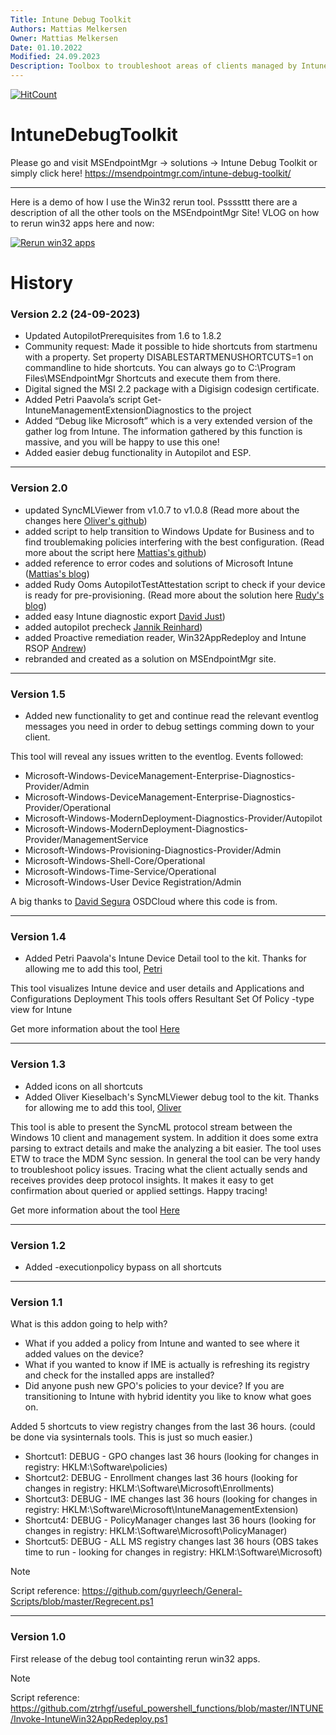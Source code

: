 ```yaml
---
Title: Intune Debug Toolkit
Authors: Mattias Melkersen
Owner: Mattias Melkersen
Date: 01.10.2022
Modified: 24.09.2023
Description: Toolbox to troubleshoot areas of clients managed by Intune
---
```


[![HitCount](https://hits.dwyl.com/MSEndpointMgr/IntuneDebugToolkit.svg?style=flat)](http://hits.dwyl.com/MSEndpointMgr/IntuneDebugToolkit)

# IntuneDebugToolkit

Please go and visit MSEndpointMgr -> solutions -> Intune Debug Toolkit
or simply click here! https://msendpointmgr.com/intune-debug-toolkit/

***

Here is a demo of how I use the Win32 rerun tool. Pssssttt there are a description of all the other tools on the MSEndpointMgr Site!
VLOG on how to rerun win32 apps here and now:

[![Rerun win32 apps](https://github.com/mmelkersen/EndpointManager/blob/main/Intune%20Debug%20Tools/Content/hqdefault.jpg)](https://www.youtube.com/watch?v=gHG84MKE5O4 "Rerun Win32 apps")


# History

### Version 2.2 (24-09-2023)
- Updated AutopilotPrerequisites from 1.6 to 1.8.2
- Community request: Made it possible to hide shortcuts from startmenu with a property. Set property DISABLESTARTMENUSHORTCUTS=1 on commandline to hide shortcuts. You can always go to C:\Program Files\MSEndpointMgr Shortcuts and execute them from there.
- Digital signed the MSI 2.2 package with a Digisign codesign certificate.
- Added Petri Paavola’s script Get-IntuneManagementExtensionDiagnostics to the project
- Added “Debug like Microsoft” which is a very extended version of the gather log from Intune. The information gathered by this function is massive, and you will be happy to use this one!
- Added easier debug functionality in Autopilot and ESP.

---

### Version 2.0
- updated SyncMLViewer from v1.0.7 to v1.0.8 (Read more about the changes here [Oliver's github](https://github.com/okieselbach/SyncMLViewer "Oliver Kieselbach"))
- added script to help transition to Windows Update for Business and to find troublemaking policies interfering with the best configuration. (Read more about the script here [Mattias's github](https://github.com/mmelkersen/EndpointManager/tree/main/Windows%20Update%20for%20Business "Mattias Melkersen"))
- added reference to error codes and solutions of Microsoft Intune ([Mattias's blog](https://blog.mindcore.dk/2022/09/intune-error-codes-and-solutions/ "Mattias Melkersen"))
- added Rudy Ooms AutopilotTestAttestation script to check if your device is ready for pre-provisioning. (Read more about the solution here [Rudy's blog](https://call4cloud.nl/2022/08/the-last-tpm-attestation-script-from-your-lover/ "Rudy Ooms"))
- added easy Intune diagnostic export [David Just](https://github.com/djust270/IntuneEndpointTools "David Just"))
- added autopilot precheck [Jannik Reinhard](https://jannikreinhard.com/2022/08/24/check-autopilot-enrollment-prerequisite/ "Jannik Reinhard"))
- added Proactive remediation reader, Win32AppRedeploy and Intune RSOP [Andrew](https://www.powershellgallery.com/packages/IntuneStuff/1.1.7 "Andrew"))
- rebranded and created as a solution on MSEndpointMgr site.

---

### Version 1.5
- Added new functionality to get and continue read the relevant eventlog messages you need in order to debug settings comming down to your client.

This tool will reveal any issues written to the eventlog. Events followed:
- Microsoft-Windows-DeviceManagement-Enterprise-Diagnostics-Provider/Admin
- Microsoft-Windows-DeviceManagement-Enterprise-Diagnostics-Provider/Operational
- Microsoft-Windows-ModernDeployment-Diagnostics-Provider/Autopilot
- Microsoft-Windows-ModernDeployment-Diagnostics-Provider/ManagementService
- Microsoft-Windows-Provisioning-Diagnostics-Provider/Admin
- Microsoft-Windows-Shell-Core/Operational
- Microsoft-Windows-Time-Service/Operational
- Microsoft-Windows-User Device Registration/Admin

A big thanks to [David Segura](https://twitter.com/SeguraOSD "David Segura") OSDCloud where this code is from.

---

### Version 1.4
- Added Petri Paavola's Intune Device Detail tool to the kit. Thanks for allowing me to add this tool, [Petri](https://twitter.com/petripaavola "Petri Paavola")

This tool visualizes Intune device and user details and Applications and Configurations Deployment
This tools offers Resultant Set Of Policy -type view for Intune

Get more information about the tool [Here](https://github.com/petripaavola/IntuneDeviceDetailsGUI "Petri Paavola")

---

### Version 1.3
- Added icons on all shortcuts
- Added Oliver Kieselbach's SyncMLViewer debug tool to the kit. Thanks for allowing me to add this tool, [Oliver](https://twitter.com/okieselb "Oliver Kieselbach")

This tool is able to present the SyncML protocol stream between the Windows 10 client and management system. In addition it does some extra parsing to extract details and make the analyzing a bit easier.
The tool uses ETW to trace the MDM Sync session. In general the tool can be very handy to troubleshoot policy issues. Tracing what the client actually sends and receives provides deep protocol insights.
It makes it easy to get confirmation about queried or applied settings. Happy tracing!

Get more information about the tool [Here](https://github.com/okieselbach/SyncMLViewer "Oliver Kieselbach Github")

---

### Version 1.2
- Added -executionpolicy bypass on all shortcuts

---

### Version 1.1
What is this addon going to help with?
- What if you added a policy from Intune and wanted to see where it added values on the device?
- What if you wanted to know if IME is actually is refreshing its registry and check for the installed apps are installed?
- Did anyone push new GPO's policies to your device? If you are transitioning to Intune with hybrid identity you like to know what goes on.

Added 5 shortcuts to view registry changes from the last 36 hours. (could be done via sysinternals tools. This is just so much easier.)
- Shortcut1: DEBUG - GPO changes last 36 hours (looking for changes in registry: HKLM:\Software\policies)
- Shortcut2: DEBUG - Enrollment changes last 36 hours (looking for changes in registry: HKLM:\Software\Microsoft\Enrollments)
- Shortcut3: DEBUG - IME changes last 36 hours (looking for changes in registry: HKLM:\Software\Microsoft\IntuneManagementExtension)
- Shortcut4: DEBUG - PolicyManager changes last 36 hours (looking for changes in registry: HKLM:\Software\Microsoft\PolicyManager)
- Shortcut5: DEBUG - ALL MS registry changes last 36 hours (OBS takes time to run - looking for changes in registry: HKLM:\Software\Microsoft)

> [!NOTE]
> Script reference: https://github.com/guyrleech/General-Scripts/blob/master/Regrecent.ps1

---

### Version 1.0
First release of the debug tool containting rerun win32 apps.

> [!NOTE]
> Script reference: https://github.com/ztrhgf/useful_powershell_functions/blob/master/INTUNE/Invoke-IntuneWin32AppRedeploy.ps1
